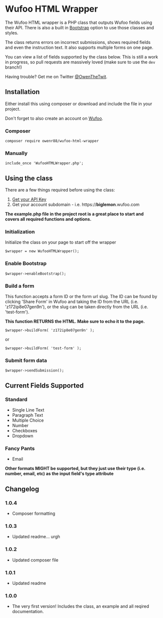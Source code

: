 # Wufoo HTML Wrapper

The Wufoo HTML wrapper is a PHP class that outputs Wufoo fields using their API. There is also a built in [Bootstrap](http://getbootstrap.com/) option to use those classes and styles.

The class returns errors on incorrect submissions, shows required fields and even the instruction text. It also supports multiple forms on one page. 

You can view a list of fields supported by the class below. This is still a work in progress, so pull requests are massively loved (make sure to use the `dev` branch!)

Having trouble? Get me on Twitter [@OwenTheTwit](https://twitter.com/owenthetwit).

## Installation

Either install this using composer or download and include the file in your project.

Don't forget to also create an account on [Wufoo](https://wufoo.com).

### Composer

`composer require owenr88/wufoo-html-wrapper`

### Manually

`include_once 'WufooHTMLWrapper.php';`

## Using the class

There are a few things required before using the class:

1. [Get your API Key](http://help.wufoo.com/articles/en_US/SurveyMonkeyArticleType/Wufoo-REST-API-V3#Findingthekey)
2. Get your account subdomain - i.e. https://**biglemon**.wufoo.com

**The example.php file in the project root is a great place to start and covers all required functions and options.**

### Initialization

Initialize the class on your page to start off the wrapper

`$wrapper = new WufooHTMLWrapper();`

### Enable Bootstrap

`$wrapper->enableBootstrap();`

### Build a form

This function accepts a form ID or the form url slug. The ID can be found by clicking 'Share Form' in Wufoo and taking the ID from the URL (i.e. 'z172ip8e07gen9n'), or the slug can be taken directly from the URL (i.e. 'test-form'). 

**This function RETURNS the HTML. Make sure to echo it to the page.**

`$wrapper->buildForm( 'z172ip8e07gen9n' );`

or

`$wrapper->buildForm( 'test-form' );`

### Submit form data

`$wrapper->sendSubmission();`

## Current Fields Supported

### Standard

* Single Line Text
* Paragraph Text
* Multiple Choice
* Number
* Checkboxes
* Dropdown

### Fancy Pants

* Email

**Other formats MIGHT be supported, but they just use their type (i.e. number, email, etc) as the input field's type attribute**

## Changelog

### 1.0.4
* Composer formatting

### 1.0.3
* Updated readme... urgh

### 1.0.2
* Updated composer file

### 1.0.1
* Updated readme

### 1.0.0
* The very first version! Includes the class, an example and all reqired documentation.
